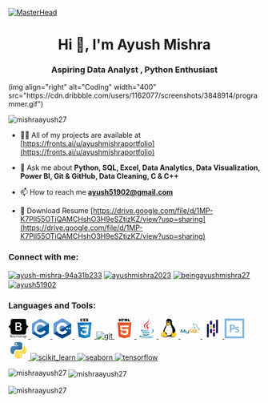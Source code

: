 [![MasterHead](https://www.symbiolabs.gr/?lang=en)](https://rishavchanda.io)
<h1 align="center">Hi 👋, I'm Ayush Mishra</h1>
<h3 align="center">Aspiring Data Analyst , Python Enthusiast</h3>
(img align="right" alt="Coding" width="400" src="https://cdn.dribbble.com/users/1162077/screenshots/3848914/programmer.gif")

<p align="left"> <img src="https://komarev.com/ghpvc/?username=mishraayush27&label=Profile%20views&color=0e75b6&style=flat" alt="mishraayush27" /> </p>

- 👨‍💻 All of my projects are available at [https://fronts.ai/u/ayushmishraportfolio](https://fronts.ai/u/ayushmishraportfolio)

- 💬 Ask me about **Python, SQL, Excel, Data Analytics, Data Visualization, Power BI, Git & GitHub, Data Cleaning, C & C++**

- 📫 How to reach me **ayush51902@gmail.com**

- 📄 Download Resume [https://drive.google.com/file/d/1MP-K7Pll55OTiQAMCHshO3H9eSZtizKZ/view?usp=sharing](https://drive.google.com/file/d/1MP-K7Pll55OTiQAMCHshO3H9eSZtizKZ/view?usp=sharing)

<h3 align="left">Connect with me:</h3>
<p align="left">
<a href="https://linkedin.com/in/ayush-mishra-94a31b233" target="blank"><img align="center" src="https://raw.githubusercontent.com/rahuldkjain/github-profile-readme-generator/master/src/images/icons/Social/linked-in-alt.svg" alt="ayush-mishra-94a31b233" height="30" width="40" /></a>
<a href="https://kaggle.com/ayushmishra2023" target="blank"><img align="center" src="https://raw.githubusercontent.com/rahuldkjain/github-profile-readme-generator/master/src/images/icons/Social/kaggle.svg" alt="ayushmishra2023" height="30" width="40" /></a>
<a href="https://instagram.com/beingayushmishra27" target="blank"><img align="center" src="https://raw.githubusercontent.com/rahuldkjain/github-profile-readme-generator/master/src/images/icons/Social/instagram.svg" alt="beingayushmishra27" height="30" width="40" /></a>
<a href="https://www.hackerrank.com/ayush51902" target="blank"><img align="center" src="https://raw.githubusercontent.com/rahuldkjain/github-profile-readme-generator/master/src/images/icons/Social/hackerrank.svg" alt="ayush51902" height="30" width="40" /></a>
</p>

<h3 align="left">Languages and Tools:</h3>
<p align="left"> <a href="https://getbootstrap.com" target="_blank" rel="noreferrer"> <img src="https://raw.githubusercontent.com/devicons/devicon/master/icons/bootstrap/bootstrap-plain-wordmark.svg" alt="bootstrap" width="40" height="40"/> </a> <a href="https://www.cprogramming.com/" target="_blank" rel="noreferrer"> <img src="https://raw.githubusercontent.com/devicons/devicon/master/icons/c/c-original.svg" alt="c" width="40" height="40"/> </a> <a href="https://www.w3schools.com/cpp/" target="_blank" rel="noreferrer"> <img src="https://raw.githubusercontent.com/devicons/devicon/master/icons/cplusplus/cplusplus-original.svg" alt="cplusplus" width="40" height="40"/> </a> <a href="https://www.w3schools.com/css/" target="_blank" rel="noreferrer"> <img src="https://raw.githubusercontent.com/devicons/devicon/master/icons/css3/css3-original-wordmark.svg" alt="css3" width="40" height="40"/> </a> <a href="https://git-scm.com/" target="_blank" rel="noreferrer"> <img src="https://www.vectorlogo.zone/logos/git-scm/git-scm-icon.svg" alt="git" width="40" height="40"/> </a> <a href="https://www.w3.org/html/" target="_blank" rel="noreferrer"> <img src="https://raw.githubusercontent.com/devicons/devicon/master/icons/html5/html5-original-wordmark.svg" alt="html5" width="40" height="40"/> </a> <a href="https://www.java.com" target="_blank" rel="noreferrer"> <img src="https://raw.githubusercontent.com/devicons/devicon/master/icons/java/java-original.svg" alt="java" width="40" height="40"/> </a> <a href="https://www.linux.org/" target="_blank" rel="noreferrer"> <img src="https://raw.githubusercontent.com/devicons/devicon/master/icons/linux/linux-original.svg" alt="linux" width="40" height="40"/> </a> <a href="https://www.mysql.com/" target="_blank" rel="noreferrer"> <img src="https://raw.githubusercontent.com/devicons/devicon/master/icons/mysql/mysql-original-wordmark.svg" alt="mysql" width="40" height="40"/> </a> <a href="https://pandas.pydata.org/" target="_blank" rel="noreferrer"> <img src="https://raw.githubusercontent.com/devicons/devicon/2ae2a900d2f041da66e950e4d48052658d850630/icons/pandas/pandas-original.svg" alt="pandas" width="40" height="40"/> </a> <a href="https://www.photoshop.com/en" target="_blank" rel="noreferrer"> <img src="https://raw.githubusercontent.com/devicons/devicon/master/icons/photoshop/photoshop-line.svg" alt="photoshop" width="40" height="40"/> </a> <a href="https://www.python.org" target="_blank" rel="noreferrer"> <img src="https://raw.githubusercontent.com/devicons/devicon/master/icons/python/python-original.svg" alt="python" width="40" height="40"/> </a> <a href="https://scikit-learn.org/" target="_blank" rel="noreferrer"> <img src="https://upload.wikimedia.org/wikipedia/commons/0/05/Scikit_learn_logo_small.svg" alt="scikit_learn" width="40" height="40"/> </a> <a href="https://seaborn.pydata.org/" target="_blank" rel="noreferrer"> <img src="https://seaborn.pydata.org/_images/logo-mark-lightbg.svg" alt="seaborn" width="40" height="40"/> </a> <a href="https://www.tensorflow.org" target="_blank" rel="noreferrer"> <img src="https://www.vectorlogo.zone/logos/tensorflow/tensorflow-icon.svg" alt="tensorflow" width="40" height="40"/> </a> </p>

<p><img align="left" src="https://github-readme-stats.vercel.app/api/top-langs?username=mishraayush27&show_icons=true&locale=en&layout=compact" alt="mishraayush27" /></p>

<p>&nbsp;<img align="center" src="https://github-readme-stats.vercel.app/api?username=mishraayush27&show_icons=true&locale=en" alt="mishraayush27" /></p>

<p><img align="center" src="https://github-readme-streak-stats.herokuapp.com/?user=mishraayush27&" alt="mishraayush27" /></p>

